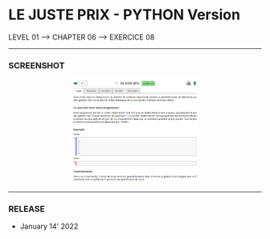 # LE JUSTE PRIX - PYTHON Version
LEVEL 01 --> CHAPTER 06 --> EXERCICE 08

---
### **SCREENSHOT**

<div align="center">
    <img
        src="https://github.com/Ayckinn/PYTHON/blob/main/FRANCE-IOI/LEVEL_01/Chapter_06/08_juste_prix/logo.png"
        alt="DEMO"
        style="width:50%">
</div>

---
### **RELEASE**

- January 14' 2022